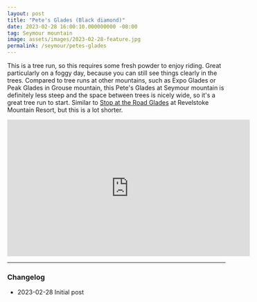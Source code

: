 ```yaml
---
layout: post
title: "Pete's Glades (Black diamond)"
date: 2023-02-28 16:00:10.000000000 -08:00
tag: Seymour mountain
image: assets/images/2023-02-28-feature.jpg
permalink: /seymour/petes-glades
---
```


This is a tree run, so this requires some fresh powder to enjoy riding. Great particularly on a foggy day, because you can still see things clearly in the trees. 
Compared to tree runs at other mountains, such as Expo Glades or Peak Glades in Grouse mountain, this Pete's Glades at Seymour mountain is definitely less steep and the space between trees is nicely wide, so it's a great tree run to start. Similar to [Stop at the Road Glades](/stop-at-the-road-glades/) at Revelstoke Mountain Resort, but this is a lot shorter.

<iframe width="560" height="315" src="https://www.youtube.com/embed/cZkIpUoz0hU" title="YouTube video player" frameborder="0" allow="accelerometer; autoplay; clipboard-write; encrypted-media; gyroscope; picture-in-picture; web-share" allowfullscreen></iframe>

---

### Changelog

* 2023-02-28 Initial post
